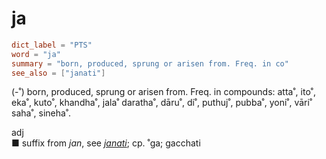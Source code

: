 # ja

``` toml
dict_label = "PTS"
word = "ja"
summary = "born, produced, sprung or arisen from. Freq. in co"
see_also = ["janati"]
```

(\-˚) born, produced, sprung or arisen from. Freq. in compounds: atta˚, ito˚, eka˚, kuto˚, khandha˚, jala˚ daratha˚, dāru˚, di˚, puthuj˚, pubba˚, yoni˚, vāri˚ saha˚, sineha˚.

adj  
■ suffix from *jan*, see *[janati](janati.md)*; cp. ˚ga; gacchati

